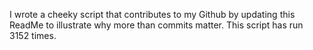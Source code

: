 I wrote a cheeky script that contributes to my Github by updating this ReadMe to illustrate why more than commits matter. This script has run 3152 times.